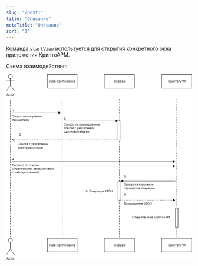 ```yaml
---
slug: "/post1"
title: "Описание"
metaTitle: "Описание"
sort: "1"
---
```



Команда `startView` используется для открытия конкретного окна приложения КриптоАРМ. 

 Схема взаимодействия:

![Схема](./images/startView.drawio.png "Схема")